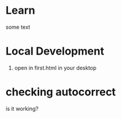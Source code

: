 # Learn 
some text

# Local Development
1. open in first.html in your desktop

# checking autocorrect
is it working?